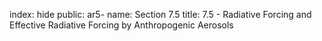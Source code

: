 index: hide
public: ar5-
name: Section 7.5
title: 7.5 - Radiative Forcing and Effective Radiative Forcing by Anthropogenic Aerosols


